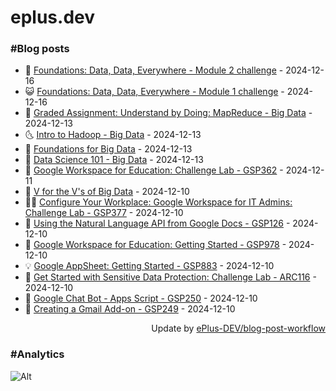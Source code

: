 # eplus.dev

### #Blog posts

<!-- BLOG-POST-LIST:START -->
 - 🧰 [Foundations: Data, Data, Everywhere - Module 2 challenge](https://eplus.dev/foundations-data-data-everywhere-module-2-challenge) - 2024-12-16
 - 😺 [Foundations: Data, Data, Everywhere - Module 1 challenge](https://eplus.dev/foundations-data-data-everywhere-module-1-challenge) - 2024-12-16
 - 🗽 [Graded Assignment: Understand by Doing: MapReduce - Big Data](https://eplus.dev/graded-assignment-understand-by-doing-mapreduce-big-data) - 2024-12-13
 - 🌜 [Intro to Hadoop - Big Data](https://eplus.dev/intro-to-hadoop-big-data) - 2024-12-13
 - 📝 [Foundations for Big Data](https://eplus.dev/foundations-for-big-data) - 2024-12-13
 - 🚀 [Data Science 101 - Big Data](https://eplus.dev/data-science-101-big-data) - 2024-12-13
 - 💼 [Google Workspace for Education: Challenge Lab - GSP362](https://eplus.dev/google-workspace-for-education-challenge-lab-gsp362) - 2024-12-11
 - 🦣 [V for the V&#39;s of Big Data](https://eplus.dev/v-for-the-vs-of-big-data) - 2024-12-10
 - 👨‍🏫 [Configure Your Workplace: Google Workspace for IT Admins: Challenge Lab - GSP377](https://eplus.dev/configure-your-workplace-google-workspace-for-it-admins-challenge-lab-gsp377) - 2024-12-10
 - 🔭 [Using the Natural Language API from Google Docs - GSP126](https://eplus.dev/using-the-natural-language-api-from-google-docs-gsp126) - 2024-12-10
 - 🤡 [Google Workspace for Education: Getting Started - GSP978](https://eplus.dev/google-workspace-for-education-getting-started-gsp978) - 2024-12-10
 - 💡 [Google AppSheet: Getting Started - GSP883](https://eplus.dev/google-appsheet-getting-started-gsp883) - 2024-12-10
 - 🦣 [Get Started with Sensitive Data Protection: Challenge Lab - ARC116](https://eplus.dev/get-started-with-sensitive-data-protection-challenge-lab-arc116) - 2024-12-10
 - 💪 [Google Chat Bot - Apps Script - GSP250](https://eplus.dev/google-chat-bot-apps-script-gsp250) - 2024-12-10
 - 🤡 [Creating a Gmail Add-on - GSP249](https://eplus.dev/creating-a-gmail-add-on-gsp249) - 2024-12-10<!-- BLOG-POST-LIST:END -->

<div align="right">
  Update by <a target="_blank"
    href="https://github.com/ePlus-DEV/blog-post-workflow">ePlus-DEV/blog-post-workflow</a>
</div>

### #Analytics
![Alt](https://repobeats.axiom.co/api/embed/9990f7cddfbad8d834990b10ccad05f81ac1096f.svg "Repobeats analytics image")
